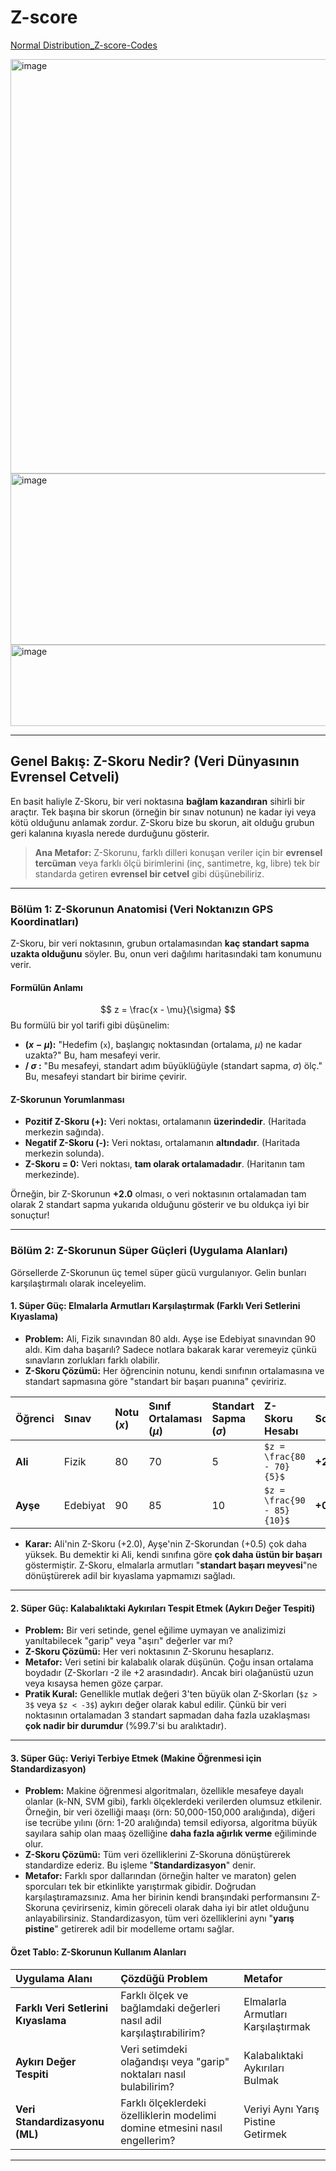 # Z-score

[Normal Distribution_Z-score-Codes](https://colab.research.google.com/drive/1jOaCghd9WhzMZOFUEfcvxxHEBH0Yo1h5#scrollTo=YUu0BJve-orF)

<img width="774" height="663" alt="image" src="https://github.com/user-attachments/assets/3c899346-e388-4fb0-81cc-d98e1923763f" />

<img width="729" height="274" alt="image" src="https://github.com/user-attachments/assets/d0dca09a-14ee-46f9-8c03-5e54965007a6" />

<img width="680" height="130" alt="image" src="https://github.com/user-attachments/assets/e94e8cb1-ec92-4550-afa7-78834e638b5b" />

---

## Genel Bakış: Z-Skoru Nedir? (Veri Dünyasının Evrensel Cetveli)

En basit haliyle Z-Skoru, bir veri noktasına **bağlam kazandıran** sihirli bir araçtır. Tek başına bir skorun (örneğin bir sınav notunun) ne kadar iyi veya kötü olduğunu anlamak zordur. Z-Skoru bize bu skorun, ait olduğu grubun geri kalanına kıyasla nerede durduğunu gösterir.

> **Ana Metafor:** Z-Skorunu, farklı dilleri konuşan veriler için bir **evrensel tercüman** veya farklı ölçü birimlerini (inç, santimetre, kg, libre) tek bir standarda getiren **evrensel bir cetvel** gibi düşünebiliriz.

---

### Bölüm 1: Z-Skorunun Anatomisi (Veri Noktanızın GPS Koordinatları)

Z-Skoru, bir veri noktasının, grubun ortalamasından **kaç standart sapma uzakta olduğunu** söyler. Bu, onun veri dağılımı haritasındaki tam konumunu verir.

#### Formülün Anlamı
$$
z = \frac{x - \mu}{\sigma}
$$
Bu formülü bir yol tarifi gibi düşünelim:

* **$(x - \mu)$:** "Hedefim (`x`), başlangıç noktasından (ortalama, $\mu$) ne kadar uzakta?" Bu, ham mesafeyi verir.
* **/ $\sigma$ :** "Bu mesafeyi, standart adım büyüklüğüyle (standart sapma, $\sigma$) ölç." Bu, mesafeyi standart bir birime çevirir.

#### Z-Skorunun Yorumlanması

* **Pozitif Z-Skoru (+):** Veri noktası, ortalamanın **üzerindedir**. (Haritada merkezin sağında).
* **Negatif Z-Skoru (-):** Veri noktası, ortalamanın **altındadır**. (Haritada merkezin solunda).
* **Z-Skoru = 0:** Veri noktası, **tam olarak ortalamadadır**. (Haritanın tam merkezinde).

Örneğin, bir Z-Skorunun **+2.0** olması, o veri noktasının ortalamadan tam olarak 2 standart sapma yukarıda olduğunu gösterir ve bu oldukça iyi bir sonuçtur!

---

### Bölüm 2: Z-Skorunun Süper Güçleri (Uygulama Alanları)

Görsellerde Z-Skorunun üç temel süper gücü vurgulanıyor. Gelin bunları karşılaştırmalı olarak inceleyelim.

#### 1. Süper Güç: Elmalarla Armutları Karşılaştırmak (Farklı Veri Setlerini Kıyaslama)

* **Problem:** Ali, Fizik sınavından 80 aldı. Ayşe ise Edebiyat sınavından 90 aldı. Kim daha başarılı? Sadece notlara bakarak karar veremeyiz çünkü sınavların zorlukları farklı olabilir.
* **Z-Skoru Çözümü:** Her öğrencinin notunu, kendi sınıfının ortalamasına ve standart sapmasına göre "standart bir başarı puanına" çeviririz.

| Öğrenci | Sınav | Notu ($x$) | Sınıf Ortalaması ($\mu$) | Standart Sapma ($\sigma$) | Z-Skoru Hesabı | Sonuç |
| :--- | :--- | :--- | :--- | :--- | :--- | :--- |
| **Ali** | Fizik | 80 | 70 | 5 | `$z = \frac{80 - 70}{5}$` | **+2.0** |
| **Ayşe** | Edebiyat| 90 | 85 | 10 | `$z = \frac{90 - 85}{10}$` | **+0.5** |

* **Karar:** Ali'nin Z-Skoru (+2.0), Ayşe'nin Z-Skorundan (+0.5) çok daha yüksek. Bu demektir ki Ali, kendi sınıfına göre **çok daha üstün bir başarı** göstermiştir. Z-Skoru, elmalarla armutları "**standart başarı meyvesi**"ne dönüştürerek adil bir kıyaslama yapmamızı sağladı.

---

#### 2. Süper Güç: Kalabalıktaki Aykırıları Tespit Etmek (Aykırı Değer Tespiti)

* **Problem:** Bir veri setinde, genel eğilime uymayan ve analizimizi yanıltabilecek "garip" veya "aşırı" değerler var mı?
* **Z-Skoru Çözümü:** Her veri noktasının Z-Skorunu hesaplarız.
* **Metafor:** Veri setini bir kalabalık olarak düşünün. Çoğu insan ortalama boydadır (Z-Skorları -2 ile +2 arasındadır). Ancak biri olağanüstü uzun veya kısaysa hemen göze çarpar.
* **Pratik Kural:** Genellikle mutlak değeri 3'ten büyük olan Z-Skorları (`$z > 3$` veya `$z < -3$`) aykırı değer olarak kabul edilir. Çünkü bir veri noktasının ortalamadan 3 standart sapmadan daha fazla uzaklaşması **çok nadir bir durumdur** (%99.7'si bu aralıktadır).

---

#### 3. Süper Güç: Veriyi Terbiye Etmek (Makine Öğrenmesi için Standardizasyon)

* **Problem:** Makine öğrenmesi algoritmaları, özellikle mesafeye dayalı olanlar (k-NN, SVM gibi), farklı ölçeklerdeki verilerden olumsuz etkilenir. Örneğin, bir veri özelliği maaşı (örn: 50,000-150,000 aralığında), diğeri ise tecrübe yılını (örn: 1-20 aralığında) temsil ediyorsa, algoritma büyük sayılara sahip olan maaş özelliğine **daha fazla ağırlık verme** eğiliminde olur.
* **Z-Skoru Çözümü:** Tüm veri özelliklerini Z-Skoruna dönüştürerek standardize ederiz. Bu işleme "**Standardizasyon**" denir.
* **Metafor:** Farklı spor dallarından (örneğin halter ve maraton) gelen sporcuları tek bir etkinlikte yarıştırmak gibidir. Doğrudan karşılaştıramazsınız. Ama her birinin kendi branşındaki performansını Z-Skoruna çevirirseniz, kimin göreceli olarak daha iyi bir atlet olduğunu anlayabilirsiniz. Standardizasyon, tüm veri özelliklerini aynı "**yarış pistine**" getirerek adil bir modelleme ortamı sağlar.

#### Özet Tablo: Z-Skorunun Kullanım Alanları

| Uygulama Alanı | Çözdüğü Problem | Metafor |
| :--- | :--- | :--- |
| **Farklı Veri Setlerini Kıyaslama** | Farklı ölçek ve bağlamdaki değerleri nasıl adil karşılaştırabilirim? | Elmalarla Armutları Karşılaştırmak |
| **Aykırı Değer Tespiti** | Veri setimdeki olağandışı veya "garip" noktaları nasıl bulabilirim? | Kalabalıktaki Aykırıları Bulmak |
| **Veri Standardizasyonu (ML)** | Farklı ölçeklerdeki özelliklerin modelimi domine etmesini nasıl engellerim? | Veriyi Aynı Yarış Pistine Getirmek |

---
